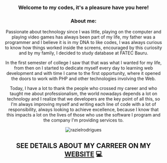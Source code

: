 <h3 align="center">Welcome to my codes, it's a pleasure have you here!</h3>

<h3 align="center">About me:</h3>

<p align="center">
Passionate about technology since I was little, playing on the computer and playing video games has always been part of my life, my father was a programmer and I believe it is in my DNA to like codes, I was always curious to know how things worked inside the screens, encouraged by this curiosity and by my family, I decided to study database at FATEC Bauru.
</p>

<p align="center">
In the first semester of college I saw that that was what I wanted for my life, from then on I started to dedicate myself every day to learning web development and with time I came to the first opportunity, where it opened the doors to work with PHP and other technologies involving the Web.
</p>

<p align="center">
Today, I have a lot to thank the people who crossed my career and who taught me about professionalism, the world nowadays depends a lot on technology and I realize that we developers are the key point of all this, so I'm always improving myself and writing each line of code with a lot of responsibility, always looking to achieve excellence, because I know that this impacts a lot on the lives of those who use the software I program and the company I'm providing services to.
</p>

<p align="center">

<img align="center" src="https://github-readme-stats.vercel.app/api/top-langs?username=razielrodrigues&show_icons=true&theme=dark&locale=en&layout=compact" alt="razielrodrigues" />

</p>

<h2 align="center">SEE DETAILS ABOUT MY CARREER ON MY <a href="https://raziel-dev.vercel.app/">WEBSITE</a> 💻</h2>
